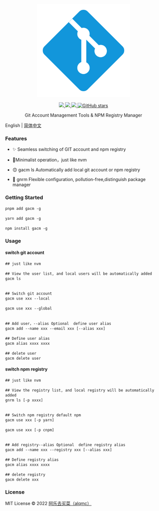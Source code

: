 <p align="center">
  <img width="300px" src="./package/assets/git.svg">
</p>

<p align="center">
  <a href="https://www.npmjs.org/package/gacm">
  <img src="https://img.shields.io/npm/v/gacm.svg">
  </a>
  <a href="https://npmcharts.com/compare/gacm?minimal=true">
  <img src="https://img.shields.io/npm/dm/gacm.svg?color=357C3C">
  </a>
  <a href="https://npmcharts.com/compare/gacm?minimal=true">
  <img src="https://img.shields.io/npm/l/gacm.svg?color=blue">
  </a>
  <a href="https://github.com/alqmc/gacm" target="__blank"><img alt="GitHub stars" src="https://img.shields.io/github/stars/alqmc/gacm?style=social">
  
  </a>
  <br>
</p>

<p align="center"> Git Account Management Tools & NPM Registry Manager</p>

English | [简体中文](./README-zh_CN.md)

### Features

- ✨ Seamless switching of GIT account and npm registry

- 🚀Minimalist operation，just like nvm

- 😊 gacm ls Automatically add local git account or npm registry

- 👋 gnrm Flexible configuration, pollution-free,distinguish package manager



### Getting Started

```
pnpm add gacm -g

yarn add gacm -g

npm install gacm -g

```

### Usage

#### switch git account


```shell
## just like nvm

## View the user list, and local users will be automatically added
gacm ls


## Switch git account
gacm use xxx --local  

gacm use xxx --global


## Add user，--alias Optional  define user alias
gacm add --name xxx --email xxx [--alias xxx]

## Define user alias
gacm alias xxxx xxxx

## delete user
gacm delete user

```

#### switch npm registry

```shell 
## just like nvm

## View the registry list, and local registry will be automatically added
gnrm ls [-p xxxx]


## Switch npm registry default npm
gacm use xxx [-p yarn]

gacm use xxx [-p cnpm]


## Add registry--alias Optional  define registry alias
gacm add --name xxx --registry xxx [--alias xxx]

## Define registry alias
gacm alias xxxx xxxx

## delete registry
gacm delete xxx

```
### License

MIT License © 2022 [阿乐去买菜（alqmc）](https://github.com/alqmc)



